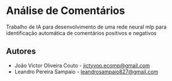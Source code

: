 # Análise de Comentários

Trabalho de IA para desenvolvimento de uma rede neural mlp para identificação automática de comentários positivos e negativos

## Autores
* João Victor Oliveira Couto - jictyvoo.ecomp@gmail.com
* Leandro Pereira Sampaio - leandrosampaio827@gmail.com
